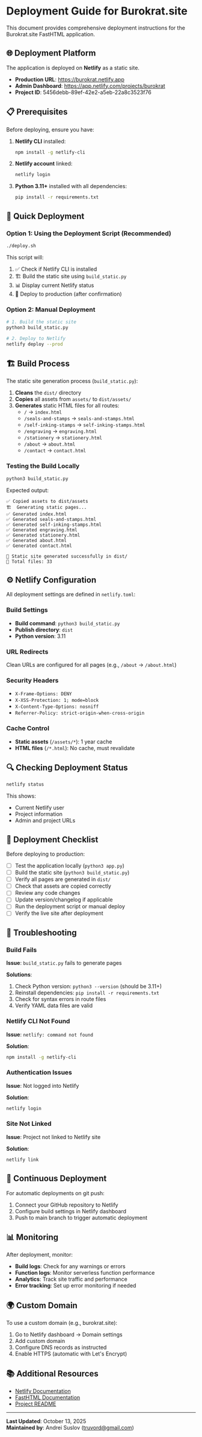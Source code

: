 # Deployment Guide for Burokrat.site

This document provides comprehensive deployment instructions for the Burokrat.site FastHTML application.

## 🌐 Deployment Platform

The application is deployed on **Netlify** as a static site.

- **Production URL**: https://burokrat.netlify.app
- **Admin Dashboard**: https://app.netlify.com/projects/burokrat
- **Project ID**: 5456debb-89ef-42e2-a5eb-22a8c3523f76

## 📋 Prerequisites

Before deploying, ensure you have:

1. **Netlify CLI** installed:
   ```bash
   npm install -g netlify-cli
   ```

2. **Netlify account** linked:
   ```bash
   netlify login
   ```

3. **Python 3.11+** installed with all dependencies:
   ```bash
   pip install -r requirements.txt
   ```

## 🚀 Quick Deployment

### Option 1: Using the Deployment Script (Recommended)

```bash
./deploy.sh
```

This script will:
1. ✅ Check if Netlify CLI is installed
2. 🏗️ Build the static site using `build_static.py`
3. 📊 Display current Netlify status
4. 🚀 Deploy to production (after confirmation)

### Option 2: Manual Deployment

```bash
# 1. Build the static site
python3 build_static.py

# 2. Deploy to Netlify
netlify deploy --prod
```

## 🏗️ Build Process

The static site generation process (`build_static.py`):

1. **Cleans** the `dist/` directory
2. **Copies** all assets from `assets/` to `dist/assets/`
3. **Generates** static HTML files for all routes:
   - `/` → `index.html`
   - `/seals-and-stamps` → `seals-and-stamps.html`
   - `/self-inking-stamps` → `self-inking-stamps.html`
   - `/engraving` → `engraving.html`
   - `/stationery` → `stationery.html`
   - `/about` → `about.html`
   - `/contact` → `contact.html`

### Testing the Build Locally

```bash
python3 build_static.py
```

Expected output:
```
✅ Copied assets to dist/assets
🏗️  Generating static pages...
✅ Generated index.html
✅ Generated seals-and-stamps.html
✅ Generated self-inking-stamps.html
✅ Generated engraving.html
✅ Generated stationery.html
✅ Generated about.html
✅ Generated contact.html

🎉 Static site generated successfully in dist/
📁 Total files: 33
```

## ⚙️ Netlify Configuration

All deployment settings are defined in `netlify.toml`:

### Build Settings
- **Build command**: `python3 build_static.py`
- **Publish directory**: `dist`
- **Python version**: 3.11

### URL Redirects
Clean URLs are configured for all pages (e.g., `/about` → `/about.html`)

### Security Headers
- `X-Frame-Options: DENY`
- `X-XSS-Protection: 1; mode=block`
- `X-Content-Type-Options: nosniff`
- `Referrer-Policy: strict-origin-when-cross-origin`

### Cache Control
- **Static assets** (`/assets/*`): 1 year cache
- **HTML files** (`/*.html`): No cache, must revalidate

## 🔍 Checking Deployment Status

```bash
netlify status
```

This shows:
- Current Netlify user
- Project information
- Admin and project URLs

## 📝 Deployment Checklist

Before deploying to production:

- [ ] Test the application locally (`python3 app.py`)
- [ ] Build the static site (`python3 build_static.py`)
- [ ] Verify all pages are generated in `dist/`
- [ ] Check that assets are copied correctly
- [ ] Review any code changes
- [ ] Update version/changelog if applicable
- [ ] Run the deployment script or manual deploy
- [ ] Verify the live site after deployment

## 🐛 Troubleshooting

### Build Fails

**Issue**: `build_static.py` fails to generate pages

**Solutions**:
1. Check Python version: `python3 --version` (should be 3.11+)
2. Reinstall dependencies: `pip install -r requirements.txt`
3. Check for syntax errors in route files
4. Verify YAML data files are valid

### Netlify CLI Not Found

**Issue**: `netlify: command not found`

**Solution**:
```bash
npm install -g netlify-cli
```

### Authentication Issues

**Issue**: Not logged into Netlify

**Solution**:
```bash
netlify login
```

### Site Not Linked

**Issue**: Project not linked to Netlify site

**Solution**:
```bash
netlify link
```

## 🔄 Continuous Deployment

For automatic deployments on git push:

1. Connect your GitHub repository to Netlify
2. Configure build settings in Netlify dashboard
3. Push to main branch to trigger automatic deployment

## 📊 Monitoring

After deployment, monitor:

- **Build logs**: Check for any warnings or errors
- **Function logs**: Monitor serverless function performance
- **Analytics**: Track site traffic and performance
- **Error tracking**: Set up error monitoring if needed

## 🌍 Custom Domain

To use a custom domain (e.g., burokrat.site):

1. Go to Netlify dashboard → Domain settings
2. Add custom domain
3. Configure DNS records as instructed
4. Enable HTTPS (automatic with Let's Encrypt)

## 📚 Additional Resources

- [Netlify Documentation](https://docs.netlify.com/)
- [FastHTML Documentation](https://github.com/AnswerDotAI/fasthtml)
- [Project README](README_EN.md)

---

**Last Updated**: October 13, 2025  
**Maintained by**: Andrei Suslov (truvord@gmail.com)
